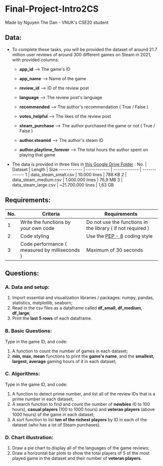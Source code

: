 # Final-Project-Intro2CS
Made by Nguyen The Dan - VNUK's CSE20 student

## Data: 

- To complete these tasks, you will be provided the dataset of around 21.7 million user reviews of around 300 different games on Steam in 2021, with provided columns:

  - **app_id** --> The game's ID
  
  - **app_name** --> Name of the game
  
  - **review_id** --> ID of the review post
  
  - **language** --> The review post's language
  
  - **recommended** --> The author's recommendation ( True / False )
  
  - **votes_helpful** --> The likes of the review post
  
  - **steam_purchase** --> The author purchased the game or not ( True / False )
  
  - **author.steamid** --> The author's steam ID 
  
  - **author.playtime_forever** --> The total hours the author spent on playing that game
  
- The data is provided in three files in [this Google Drive Folder](https://drive.google.com/drive/folders/1pVFPfh-mUGuUgl80saViOk7kfzkV8_IZ?usp=sharing) :
  No. | Dataset | Length | Size 
  ------------ | ------------ | ------------- | -------------
  1 | data_steam_small.csv | 10.000 lines | 788 KB
  2 | data_steam_medium.csv | 1.000.000 lines | 76,9 MB
  3 | data_steam_large.csv | ~21.700.000 lines | 1,63 GB

## Requirements:
  No. | Criteria | Requirements | 
  ------------ | ------------ | ------------- 
  1 | Write the functions by your own code | Do not use the functions in the library ( if not required )
  2 | Code styling | Use the [PEP - 8](https://www.python.org/dev/peps/pep-0008/) coding style
  3 | Code performance ( measured by milliseconds ) | Maximum of 30 seconds

## Questions:
### A. Data and setup:
  1. Import essential and visualization libraries / packages: numpy, pandas, statistics, matplotlib, seaborn;
  2. Read in the csv files as a dataframe called **df_small, df_medium, df_large**;
  3. Print the **last 5 rows** of each dataframe.

### B. Basic Questions: 
Type in the game ID, and code:
  1. A function to count the number of games in each dataset;
  2. **min, max, mean** functions to print the **game's name**, and the **smallest, largest, average** gaming hours of it in each dataset;

### C. Algorithms:
Type in the game ID, and code:
  1. A function to detect prime number, and list all of the review IDs that is a prime number in each dataset;
  2. A search function to find and count the number of **newbies** (0 to 100 hours), **casual players** (100 to 1000 hours) and **veteran players** (above 1000 hours) of the game in each dataset;
  3. A sort function to list **ten of the richest players** by ID in each of the dataset (who has a lot of Steam purchases).
### D. Chart illustration:
  1. Draw a pie chart to display all of the languages of the game reviews;
  2. Draw a horizontal bar plots to show the total players of 5 of the most played game in the dataset and their number of **veteran players**.
